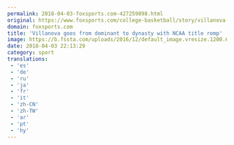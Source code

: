 ```yaml
---
permalink: 2018-04-03-foxsports.com-427259898.html
original: https://www.foxsports.com/college-basketball/story/villanova-goes-from-dominant-to-dynasty-with-ncaa-title-romp-040318
domain: foxsports.com
title: 'Villanova goes from dominant to dynasty with NCAA title romp'
image: https://b.fssta.com/uploads/2016/12/default_image.vresize.1200.630.high.0.png
date: 2018-04-03 22:13:29
category: sport
translations: 
 - 'es'
 - 'de'
 - 'ru'
 - 'ja'
 - 'fr'
 - 'it'
 - 'zh-CN'
 - 'zh-TW'
 - 'ar'
 - 'pt'
 - 'hy'
---
```


